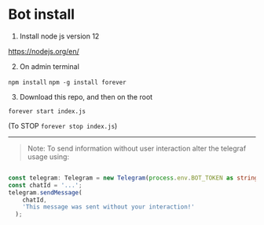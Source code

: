 # Bot install

1. Install node js version 12

https://nodejs.org/en/

2. On admin terminal

`npm install`
`npm -g install forever`

3. Download this repo, and then on the root

`forever start index.js`

(To STOP `forever stop index.js`)


---

> Note: To send information without user interaction alter the telegraf usage using:

```typescript

const telegram: Telegram = new Telegram(process.env.BOT_TOKEN as string);
const chatId = '...';
telegram.sendMessage(
    chatId,
    'This message was sent without your interaction!'
  );

```